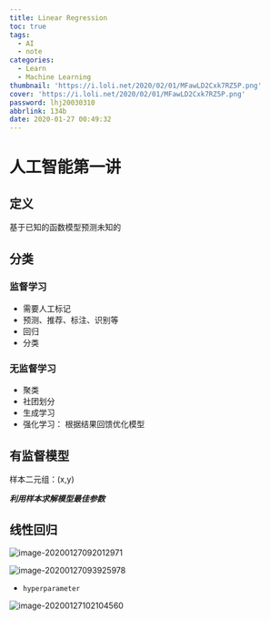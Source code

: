 ```yaml
---
title: Linear Regression
toc: true
tags:
  - AI
  - note
categories:
  - Learn
  - Machine Learning
thumbnail: 'https://i.loli.net/2020/02/01/MFawLD2Cxk7RZ5P.png'
cover: 'https://i.loli.net/2020/02/01/MFawLD2Cxk7RZ5P.png'
password: lhj20030310
abbrlink: 134b
date: 2020-01-27 00:49:32
---
```



# 人工智能第一讲

## 定义

基于已知的函数模型预测未知的

## 分类

### 监督学习

- 需要人工标记
- 预测、推荐、标注、识别等
- 回归
- 分类

### 无监督学习

- 聚类
- 社团划分
- 生成学习
- 强化学习： 根据结果回馈优化模型

## 有监督模型


样本二元组：(x,y)

***利用样本求解模型最佳参数***

## 线性回归

![image-20200127092012971](C:\Users\19132\AppData\Roaming\Typora\typora-user-images\image-20200127092012971.png)

![image-20200127093925978](C:\Users\19132\AppData\Roaming\Typora\typora-user-images\image-20200127093925978.png)

- `hyperparameter`

![image-20200127102104560](C:\Users\19132\AppData\Roaming\Typora\typora-user-images\image-20200127102104560.png)